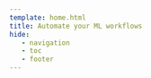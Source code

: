 ```yaml
---
template: home.html
title: Automate your ML workflows
hide:
   - navigation
   - toc
   - footer
---
```

